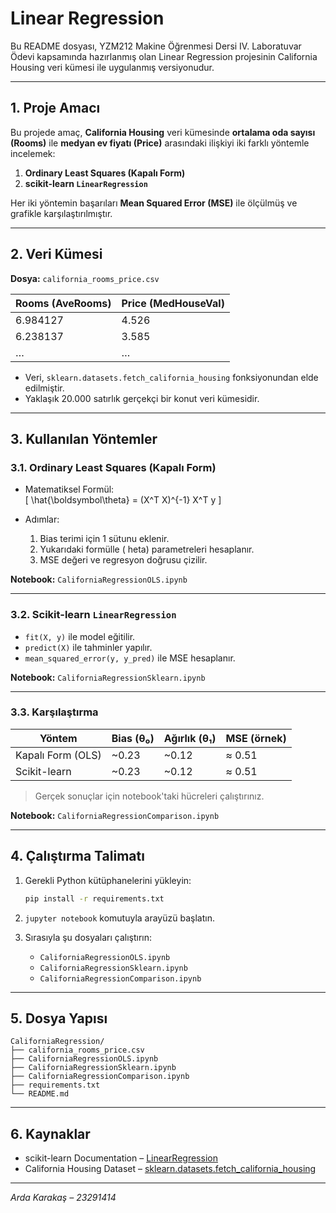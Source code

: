 # Linear Regression 

Bu README dosyası, YZM212 Makine Öğrenmesi Dersi IV. Laboratuvar Ödevi kapsamında hazırlanmış olan Linear Regression projesinin California Housing veri kümesi ile uygulanmış versiyonudur.

---

## 1. Proje Amacı

Bu projede amaç, **California Housing** veri kümesinde **ortalama oda sayısı (Rooms)** ile **medyan ev fiyatı (Price)** arasındaki ilişkiyi iki farklı yöntemle incelemek:

1. **Ordinary Least Squares (Kapalı Form)**
2. **scikit-learn `LinearRegression`**

Her iki yöntemin başarıları **Mean Squared Error (MSE)** ile ölçülmüş ve grafikle karşılaştırılmıştır.

---

## 2. Veri Kümesi

**Dosya:** `california_rooms_price.csv`

| Rooms (AveRooms) | Price (MedHouseVal) |
|------------------|---------------------|
| 6.984127         | 4.526               |
| 6.238137         | 3.585               |
| …                | …                   |

- Veri, `sklearn.datasets.fetch_california_housing` fonksiyonundan elde edilmiştir.
- Yaklaşık 20.000 satırlık gerçekçi bir konut veri kümesidir.

---

## 3. Kullanılan Yöntemler

### 3.1. Ordinary Least Squares (Kapalı Form)

- Matematiksel Formül:  
  \[
    \hat{\boldsymbol\theta} = (X^T X)^{-1} X^T y
  \]

- Adımlar:
  1. Bias terimi için 1 sütunu eklenir.
  2. Yukarıdaki formülle \(	heta\) parametreleri hesaplanır.
  3. MSE değeri ve regresyon doğrusu çizilir.

**Notebook:** `CaliforniaRegressionOLS.ipynb`

---

### 3.2. Scikit-learn `LinearRegression`

- `fit(X, y)` ile model eğitilir.
- `predict(X)` ile tahminler yapılır.
- `mean_squared_error(y, y_pred)` ile MSE hesaplanır.

**Notebook:** `CaliforniaRegressionSklearn.ipynb`

---

### 3.3. Karşılaştırma

| Yöntem          | Bias (θ₀) | Ağırlık (θ₁) | MSE (örnek) |
|------------------|------------|---------------|-------------|
| Kapalı Form (OLS)| ~0.23      | ~0.12         | ≈ 0.51      |
| Scikit-learn     | ~0.23      | ~0.12         | ≈ 0.51      |

> Gerçek sonuçlar için notebook'taki hücreleri çalıştırınız.

**Notebook:** `CaliforniaRegressionComparison.ipynb`

---

## 4. Çalıştırma Talimatı

1. Gerekli Python kütüphanelerini yükleyin:
    ```bash
    pip install -r requirements.txt
    ```

2. `jupyter notebook` komutuyla arayüzü başlatın.

3. Sırasıyla şu dosyaları çalıştırın:
    - `CaliforniaRegressionOLS.ipynb`
    - `CaliforniaRegressionSklearn.ipynb`
    - `CaliforniaRegressionComparison.ipynb`

---

## 5. Dosya Yapısı

```
CaliforniaRegression/
├── california_rooms_price.csv
├── CaliforniaRegressionOLS.ipynb
├── CaliforniaRegressionSklearn.ipynb
├── CaliforniaRegressionComparison.ipynb
├── requirements.txt
└── README.md
```

---

## 6. Kaynaklar

- scikit-learn Documentation – [LinearRegression](https://scikit-learn.org/stable/modules/linear_model.html)
- California Housing Dataset – [sklearn.datasets.fetch_california_housing](https://scikit-learn.org/stable/modules/generated/sklearn.datasets.fetch_california_housing.html)

---

_Arda Karakaş – 23291414_
